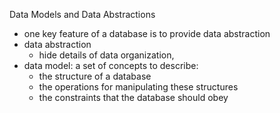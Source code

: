 Data Models and Data Abstractions
- one key feature of a database is to provide data abstraction
- data abstraction
	- hide details of data organization,
- data model: a set of concepts to describe:
	- the structure of a database
	- the operations for manipulating these structures
	- the constraints that the database should obey